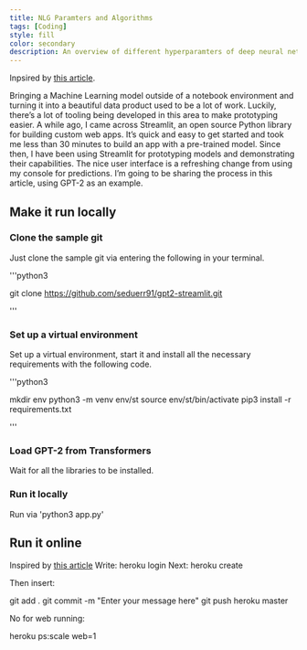 ```yaml
---
title: NLG Paramters and Algorithms
tags: [Coding]
style: fill
color: secondary
description: An overview of different hyperparamters of deep neural networks for text generation.
---
```


Inpsired by [this article](https://towardsdatascience.com/prototyping-machine-learning-models-with-streamlit-1134c34e9620).

Bringing a Machine Learning model outside of a notebook environment and turning it into a beautiful data product used to be a lot of work. Luckily, there’s a lot of tooling being developed in this area to make prototyping easier. A while ago, I came across Streamlit, an open source Python library for building custom web apps.
It’s quick and easy to get started and took me less than 30 minutes to build an app with a pre-trained model. Since then, I have been using Streamlit for prototyping models and demonstrating their capabilities. The nice user interface is a refreshing change from using my console for predictions.
I’m going to be sharing the process in this article, using GPT-2 as an example.

## Make it run locally

### Clone the sample git

Just clone the sample git via entering the following in your terminal.

'''python3

git clone https://github.com/seduerr91/gpt2-streamlit.git

'''

### Set up a virtual environment

Set up a virtual environment, start it and install all the necessary requirements with the following code.

'''python3

mkdir env
python3 -m venv env/st
source env/st/bin/activate
pip3 install -r requirements.txt

'''

### Load GPT-2 from Transformers

Wait for all the libraries to be installed.

### Run it locally

Run via 'python3 app.py'


## Run it online
Inspired by [this article](https://towardsdatascience.com/deploy-streamlit-on-heroku-9c87798d2088.)
Write: heroku login
Next: heroku create

Then insert:

git add .
git commit -m "Enter your message here"
git push heroku master

No for web running:

heroku ps:scale web=1
